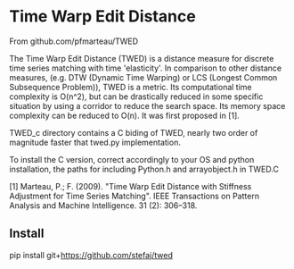# Time Warp Edit Distance

From github.com/pfmarteau/TWED

The Time Warp Edit Distance (TWED) is a distance measure for discrete time series matching with time 'elasticity'. In comparison to other distance measures, (e.g. DTW (Dynamic Time Warping) or LCS (Longest Common Subsequence Problem)), TWED is a metric. Its computational time complexity is O(n^2), but can be drastically reduced in some specific situation by using a corridor to reduce the search space. Its memory space complexity can be reduced to O(n). It was first proposed in [1].

TWED_c directory contains a C biding of TWED, nearly two order of magnitude faster that twed.py implementation. 

To install the C version, correct accordingly to your OS and python installation, the paths for including Python.h and arrayobject.h in TWED.C

[1] Marteau, P.; F. (2009). "Time Warp Edit Distance with Stiffness Adjustment for Time Series Matching". IEEE Transactions on Pattern Analysis and Machine Intelligence. 31 (2): 306–318.

## Install

pip install git+https://github.com/stefaj/twed
